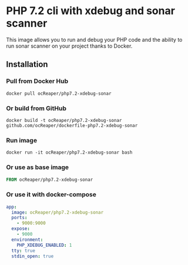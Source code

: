 # PHP 7.2 cli with xdebug and sonar scanner

This image allows you to run and debug your PHP code and the ability to run sonar scanner on your project thanks to Docker.

Installation
---

### Pull from Docker Hub
```
docker pull ocReaper/php7.2-xdebug-sonar
```

### Or build from GitHub
```
docker build -t ocReaper/php7.2-xdebug-sonar github.com/ocReaper/dockerfile-php7.2-xdebug-sonar
```

### Run image
```
docker run -it ocReaper/php7.2-xdebug-sonar bash
```

### Or use as base image
```Dockerfile
FROM ocReaper/php7.2-xdebug-sonar
```

### Or use it with docker-compose
```yml
app:
  image: ocReaper/php7.2-xdebug-sonar
  ports:
    - 9000:9000
  expose:
    - 9000
  environment:
    PHP_XDEBUG_ENABLED: 1
  tty: true
  stdin_open: true
```
